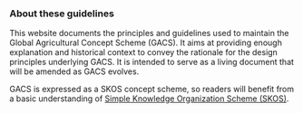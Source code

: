 ### About these guidelines

This website documents the principles and guidelines used to maintain the
Global Agricultural Concept Scheme (GACS).  It aims at providing enough
explanation and historical context to convey the rationale for the design
principles underlying GACS.  It is intended to serve as a living document that
will be amended as GACS evolves.  

GACS is expressed as a SKOS concept scheme, so readers will benefit from a
basic understanding of [Simple Knowledge Organization Scheme
(SKOS)](http://www.w3.org/TR/skos-primer/).

